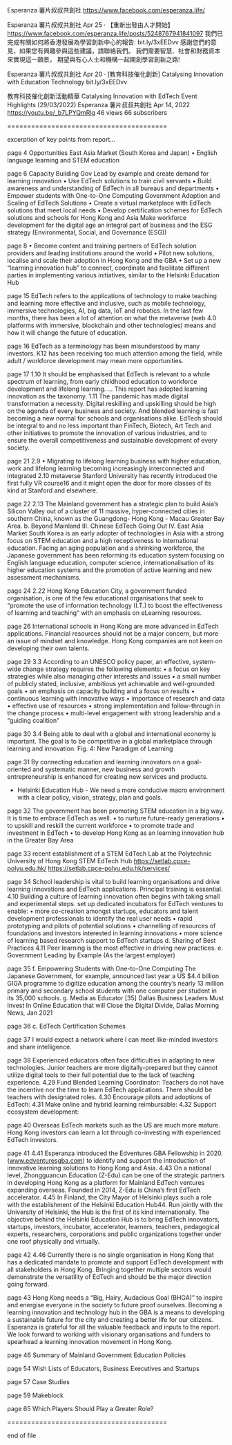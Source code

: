 
Esperanza 薯片叔叔共創社
https://www.facebook.com/esperanza.life/

Esperanza 薯片叔叔共創社
Apr 25 ·
【重新出發由人才開始】
  https://www.facebook.com/esperanza.life/posts/5248767941841097
我們已完成有關如何將香港發展為學習創新中心的報告: bit.ly/3xEEDvv 感謝您們的意見，如果您有興趣參與這些建議，請聯絡我們。
我們需要智慧、社會和財務資本來實現這一願景，
期望與有心人士和機構一起開創學習創新之路!

Esperanza 薯片叔叔共創社
Apr 20 ·
[教育科技催化創新] 
Catalysing Innovation with Education Technology
  bit.ly/3xEEDvv 


教育科技催化創新活動精華 Catalysing Innovation with EdTech Event Highlights (29/03/2022)		Esperanza 薯片叔叔共創社 Apr 14, 2022
https://youtu.be/_b7LPYQmRlg
46 views
66 subscribers

========================================

excerption of key points from report...


page 4
Opportunities
East Asia Market (South Korea and Japan)
• English language learning and STEM education


page 6
Capacity Building
Gov
Lead by example and create demand for learning innovation
• Use EdTech solutions to train civil servants
• Build awareness and understanding of EdTech in all bureaus and departments
• Empower students with One-to-One Computing Government
Adoption and Scaling of EdTech Solutions
• Create a virtual marketplace with EdTech solutions that meet local needs
• Develop certification schemes for EdTech solutions and schools for Hong Kong and Asia
 Make workforce development for the digital age an integral
part of business and the ESG strategy (Environmental, Social, and Governance (ESG))


page 8
• Become content and training partners of EdTech solution providers and leading institutions around the world
• Pilot new solutions, localise and scale their adoption in Hong Kong and the GBA
• Set up a new “learning innovation hub” to connect, coordinate and facilitate different parties in implementing various initiatives, similar to the Helsinki Education Hub


page 15
EdTech refers to the applications of technology to make teaching and learning more effective and inclusive, such as mobile technology, immersive technologies, AI, big data, IoT and robotics. In the last few months, there has been a lot of
attention on what the metaverse (web 4.0 platforms with immersive, blockchain and other technologies) means and how it will change the future of education.


page 16
EdTech as a terminology has been misunderstood by many investors. K12 has been receiving too much attention among the field, while adult / workforce development may mean more opportunities.


page 17
1.10 It should be emphasised that EdTech is relevant to a whole spectrum of learning, from early childhood education to workforce development and lifelong learning. ... This report has adopted learning innovation as the taxonomy.
1.11 The pandemic has made digital transformation a necessity. Digital reskilling and upskilling should be high on the agenda of every business and society. And blended learning is fast becoming a new normal for schools and organisations alike. EdTech should be integral to and no less important than FinTech, Biotech, Art Tech and other initiatives to promote the innovation of various industries, and to ensure the overall competitiveness and sustainable development of every society.


page 21
2.9
• Migrating to lifelong learning business with higher education, work and lifelong learning becoming increasingly interconnected and integrated
2.10 metaverse 
Stanford University has recently introduced the first fully VR course16 and it might open the door for more classes of its kind at Stanford and elsewhere.


page 22
2.13 The Mainland government has a strategic plan to build Asia’s Silicon Valley out of a cluster of 11 massive, hyper-connected cities in southern China, known as the Guangdong- Hong Kong - Macau Greater Bay Area. 
b. Beyond Mainland
III. Chinese EdTech Going Out
IV. East Asia Market
South Korea is an early adopter of technologies in Asia with a strong focus on STEM education and a high receptiveness to international education. Facing an aging population and a shrinking workforce, the Japanese government has been reforming its education system focusing on English language education, computer science, internationalisation of its higher education systems and the promotion of active learning and new assessment mechanisms. 


page 24
2.22 Hong Kong Education City, a government funded organisation, is one of the few educational organisations that seek to “promote the use of information technology (I.T.) to boost the effectiveness of learning and teaching“ with an emphasis on eLearning resources. 


page 26
International schools in Hong Kong are more advanced in EdTech applications. Financial resources should not be a major concern, but more an issue of mindset and knowledge.
Hong Kong companies are not keen on developing their own talents.


page 29
3.3 
According to an UNESCO policy paper, an effective, system-wide change strategy requires the following elements:
• a focus on key strategies while also managing other
interests and issues
• a small number of publicly stated, inclusive, ambitious yet
achievable and well-grounded goals
• an emphasis on capacity building and a focus on results
• continuous learning with innovative ways
• importance of research and data
• effective use of resources
• strong implementation and follow-through in the change process
• multi-level engagement with strong leadership and a “guiding coalition”


page 30
3.4 
Being able to deal with a global and international economy is important. The goal is to be competitive in a global marketplace through learning and innovation.
Fig. 4: New Paradigm of Learning


page 31
By connecting education and learning innovators
on a goal-oriented and systematic manner,
new business and growth entrepreneurship is enhanced
for creating new services and products.
- Helsinki Education Hub -
We need a more conducive macro environment with a clear policy, vision, strategy, plan and goals.


page 32
The government has been promoting STEM education in a big way. It is time to embrace EdTech as well.
• to nurture future-ready generations
• to upskill and reskill the current workforce
• to promote trade and investment in EdTech
• to develop Hong Kong as an learning innovation hub in the Greater Bay Area


page 33
recent establishment of a STEM EdTech Lab at the Polytechnic University of Hong Kong
STEM EdTech Hub 
https://setlab.cpce-polyu.edu.hk/
https://setlab.cpce-polyu.edu.hk/services/


page 34
School leadership is vital to build learning organisations and drive learning innovations and EdTech applications. Principal training is essential.
4.10 Building a culture of learning innovation often begins with taking small and experimental steps.
set up dedicated incubators for EdTech ventures to enable:
• more co-creation amongst startups, educators and talent development professionals to identify the
real user needs
• rapid prototyping and pilots of potential solutions
• channelling of resources of foundations and investors interested in learning innovations
• more science of learning based research support to EdTech startups
d. 
Sharing of Best Practices
4.11 Peer learning is the most effective in driving new practices. 
e. 
Government Leading by Example (As the largest employer)


page 35
f. Empowering Students with One-to-One Computing
The Japanese Government, for example, announced last year a US $4.4 billion GIGA programme to digitize education among the country’s nearly 13 million primary and secondary school students with one computer per student in its 35,000 schools.
g. Media as Educator
[35] Dallas Business Leaders Must Invest In Online Education that will Close the Digital Divide, Dallas Morning News, Jan 2021


page 36
c. EdTech Certification Schemes


page 37
I would expect a network where I can
meet like-minded investors and share intelligence.


page 38
Experienced educators often face difficulties in adapting to new technologies. 
Junior teachers are more digitally-prepared but they cannot utilize digital tools to their full potential due to the lack of teaching experience.
4.29 Fund Blended Learning Coordinator: 
Teachers do not have the incentive nor the time to learn EdTech applications. There should be teachers with designated roles.
4.30 Encourage pilots and adoptions of EdTech: 
4.31 Make online and hybrid learning reimbursable: 
4.32 Support ecosystem development: 


page 40
Overseas EdTech markets such as the US are much more mature.
Hong Kong investors can learn a lot through co-investing
with experienced EdTech investors.


page 41
4.41 Esperanza introduced the Edventures GBA Fellowship in 2020. (www.edventuresgba.com) to identify and support the introduction of innovative learning solutions to Hong Kong and Asia. 
4.43 On a national level, Zhongguancun Education (Z-Edu) can be one of the strategic partners in developing Hong Kong as a platform for Mainland EdTech ventures expanding overseas. Founded in 2014, Z-Edu is China’s first EdTech accelerator.
4.45 In Finland, the City Mayor of Helsinki plays such a role with the establishment of the Helsinki Education Hub44. Run jointly with the University of Helsinki, the Hub is the first of its kind internationally. The objective behind the Helsinki Education Hub is to bring EdTech innovators, startups, investors, incubator, accelerator, learners, teachers, pedagogical experts, researchers, corporations and public organizations together under one roof physically and virtually. 


page 42
4.46 Currently there is no single organisation in Hong Kong that has a dedicated mandate to promote and support EdTech development with all stakeholders in Hong Kong. 
Bringing together multiple sectors would demonstrate the versatility of EdTech and should be the major direction going forward.


page 43
Hong Kong needs a “Big, Hairy, Audacious Goal (BHGA)” to inspire and energise everyone in the society to future proof ourselves. Becoming a learning innovation and technology hub in the GBA is a means to developing a sustainable future for the city and creating a better life for our citizens. Esperanza is grateful for all the valuable feedback and inputs to the report. We look forward to working with visionary organisations and funders to spearhead a learning innovation movement in Hong Kong.


page 46
Summary of Mainland Government Education Policies


page 54
Wish Lists of Educators, Business Executives and Startups


page 57
Case Studies


page 59
Makeblock


page 65
Which Players Should Play a Greater Role?


========================================

end of file
